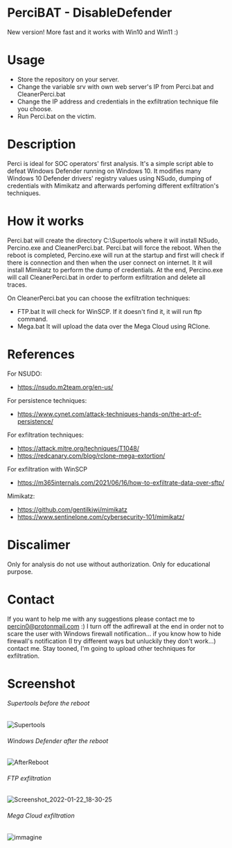 # PerciBAT - DisableDefender
New version! More fast and it works with Win10 and Win11 :)

# Usage
- Store the repository on your server.
- Change the variable srv with own web server's IP from Perci.bat and CleanerPerci.bat
- Change the IP address and credentials in the exfiltration technique file you choose.
- Run Perci.bat on the victim.

# Description
Perci is ideal for SOC operators' first analysis. It's a simple script able to defeat Windows Defender running on Windows 10. It modifies many Windows 10 Defender drivers' registry values using NSudo, dumping of credentials with Mimikatz and afterwards perfoming different exfiltration's techniques.

# How it works
Perci.bat will create the directory C:\Supertools where it will install NSudo, Percino.exe and CleanerPerci.bat. 
Perci.bat will force the reboot.
When the reboot is completed, Percino.exe will run at the startup and first will check if there is connection and then when the user connect on internet. It it will install Mimikatz to perform the dump of credentials. At the end, Percino.exe will call CleanerPerci.bat in order to perform exfiltration and delete all traces.

On CleanerPerci.bat you can choose the exfiltration techniques:
- FTP.bat
It will check for WinSCP. If it doesn't find it, it will run ftp command.
- Mega.bat
It will upload the data over the Mega Cloud using RClone.


# References
For NSUDO:
- https://nsudo.m2team.org/en-us/

For persistence techniques:
- https://www.cynet.com/attack-techniques-hands-on/the-art-of-persistence/

For exfiltration techniques:
- https://attack.mitre.org/techniques/T1048/
- https://redcanary.com/blog/rclone-mega-extortion/

For exfiltration with WinSCP
- https://m365internals.com/2021/06/16/how-to-exfiltrate-data-over-sftp/

Mimikatz:
- https://github.com/gentilkiwi/mimikatz
- https://www.sentinelone.com/cybersecurity-101/mimikatz/


# Discalimer 
Only for analysis do not use without authorization. Only for educational purpose.

# Contact
If you want to help me with any suggestions please contact me to percin0@protonmail.com :) I turn off the adfirewall at the end in order not to scare the user with Windows firewall notification... if you know how to hide firewall's notification (I try different ways but unluckily they don't work...) contact me.
Stay tooned, I'm going to upload other techniques for exfiltration. 

# Screenshot
###### Supertools before the reboot

![Supertools](https://user-images.githubusercontent.com/94323404/150620573-c724053d-86d7-4716-aa4c-756e4d732ede.PNG)


###### Windows Defender after the reboot

![AfterReboot](https://user-images.githubusercontent.com/94323404/150620584-f4145ff9-06a6-471a-9645-8f051954a6e9.PNG)

###### FTP exfiltration 
![Screenshot_2022-01-22_18-30-25](https://user-images.githubusercontent.com/94323404/150651110-8dbeb397-25ce-4f56-8fe7-9ad62c7eada6.png)

###### Mega Cloud exfiltration

![immagine](https://user-images.githubusercontent.com/94323404/150651826-ebf9ca7c-ae0e-4783-afaa-d44bb0854112.png)

